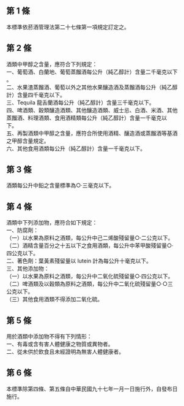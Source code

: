 第 1 條
-------
本標準依菸酒管理法第二十七條第一項規定訂定之。

第 2 條
-------
酒類中甲醇之含量，應符合下列規定：  
一、葡萄酒、白蘭地、葡萄蒸餾酒每公升（純乙醇計）含量二千毫克以下  
    。  
二、水果渣蒸餾酒、葡萄以外之其他水果釀造酒及蒸餾酒每公升（純乙醇  
    計）含量四千毫克以下。  
三、Tequila 龍舌蘭酒每公升（純乙醇計）含量三千毫克以下。  
四、啤酒類、穀類釀造酒類、其他釀造酒類、威士忌、白酒、米酒、其他  
    蒸餾酒、料理酒類、食用酒精類每公升（純乙醇計）含量一千毫克以  
    下。  
五、再製酒類中甲醇之含量，應符合所使用酒精、釀造酒或蒸餾酒等基酒  
    之甲醇含量規定。  
六、其他食用酒類每公升（純乙醇計）含量一千毫克以下。

第 3 條
-------
酒類每公升中鉛之含量標準為○‧三毫克以下。

第 4 條
-------
酒類中下列添加物，應符合如下規定：  
一、防腐劑：  
（一）以水果為原料之酒類，每公升中己二烯酸殘留量○‧二公克以下。  
（二）酒精含量百分之十五以下之食用酒類，每公升中苯甲酸殘留量○‧  
      四公克以下。  
二、著色劑：葉黃素殘留量以 lutein 計為每公升十毫克以下。  
三、其他添加物：  
（一）以水果為原料之酒類，每公升中二氧化硫殘留量○‧四公克以下。  
（二）啤酒類及以穀類為原料之酒類，每公升中二氧化硫殘留量○‧○三  
      公克以下。  
（三）其他食用酒類不得添加二氧化硫。

第 5 條
-------
用於酒類中添加物不得有下列情形：  
一、有毒或含有害人體健康之物質或異物者。  
二、從未供於飲食且未經證明為無害人體健康者。

第 6 條
-------
本標準除第四條、第五條自中華民國九十七年一月一日施行外，自發布日  
施行。


